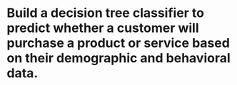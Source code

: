 # Build a decision tree classifier to predict whether a customer will purchase a product or service based on their demographic and behavioral data.
